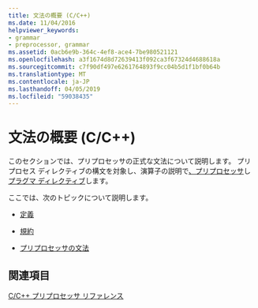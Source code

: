 ```yaml
---
title: 文法の概要 (C/C++)
ms.date: 11/04/2016
helpviewer_keywords:
- grammar
- preprocessor, grammar
ms.assetid: 0acb6e9b-364c-4ef8-ace4-7be980521121
ms.openlocfilehash: a3f1674d8d72639413f092ca3f67324d4688618a
ms.sourcegitcommit: c7f90df497e6261764893f9cc04b5d1f1bf0b64b
ms.translationtype: MT
ms.contentlocale: ja-JP
ms.lasthandoff: 04/05/2019
ms.locfileid: "59038435"
---
```

# <a name="grammar-summary-cc"></a>文法の概要 (C/C++)
このセクションでは、プリプロセッサの正式な文法について説明します。 プリプロセス ディレクティブの構文を対象し、演算子の説明で[、プリプロセッサ](../preprocessor/preprocessor.md)し[プラグマ ディレクティブ](../preprocessor/pragma-directives-and-the-pragma-keyword.md)します。

ここでは、次のトピックについて説明します。

- [定義](../preprocessor/definitions-for-the-grammar-summary.md)

- [規約](../preprocessor/conventions.md)

- [プリプロセッサの文法](../preprocessor/preprocessor-grammar.md)

## <a name="see-also"></a>関連項目

[C/C++ プリプロセッサ リファレンス](../preprocessor/c-cpp-preprocessor-reference.md)